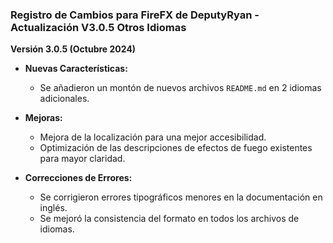 ### Registro de Cambios para FireFX de DeputyRyan - Actualización V3.0.5 Otros Idiomas

**Versión 3.0.5 (Octubre 2024)**

- **Nuevas Características:**
  - Se añadieron un montón de nuevos archivos `README.md` en 2 idiomas adicionales.
  
- **Mejoras:**
  - Mejora de la localización para una mejor accesibilidad.
  - Optimización de las descripciones de efectos de fuego existentes para mayor claridad.
  
- **Correcciones de Errores:**
  - Se corrigieron errores tipográficos menores en la documentación en inglés.
  - Se mejoró la consistencia del formato en todos los archivos de idiomas.
